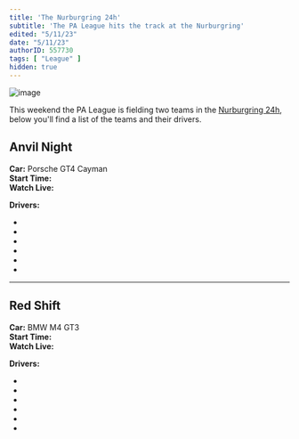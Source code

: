 ```yaml
---
title: 'The Nurburgring 24h'
subtitle: 'The PA League hits the track at the Nurburgring'
edited: "5/11/23"
date: "5/11/23"
authorID: 557730
tags: [ "League" ]
hidden: true
---
```


![image](/posts/nurburgring-24-2023/header.jpg)

This weekend the PA League is fielding two teams in the [Nurburgring 24h](https://www.iracing.com/this-week-iracing-nurburgring-24-special-event-2023/), below you'll find a list of the teams and their drivers. 

## Anvil Night 

**Car:** Porsche GT4 Cayman <br>
**Start Time:** <Time timestamp = "1683928800000"><br>
**Watch Live:**

<TwitchWidget channel = "red_stapler">
<TwitchWidget channel = "gargosthemighty">

**Drivers:**
- <Driver accountId = "440513" />
- <Driver accountId = "241709" />
- <Driver accountId = "492603" />
- <Driver accountId = "646933" />
- <Driver accountId = "722005" />
- <Driver accountId = "214406" />

***

## Red Shift

**Car:** BMW M4 GT3 <br>
**Start Time:** <Time timestamp = "1683928800000"><br>
**Watch Live:**

<TwitchWidget channel = "skiggity242">
<TwitchWidget channel = "ravenholm337">
<TwitchWidget channel = "keyma5ter">

**Drivers:**
- <Driver accountId = "622658" />
- <Driver accountId = "18953" />
- <Driver accountId = "360342" />
- <Driver accountId = "748501" />
- <Driver accountId = "511940" />
- <Driver accountId = "541051" />